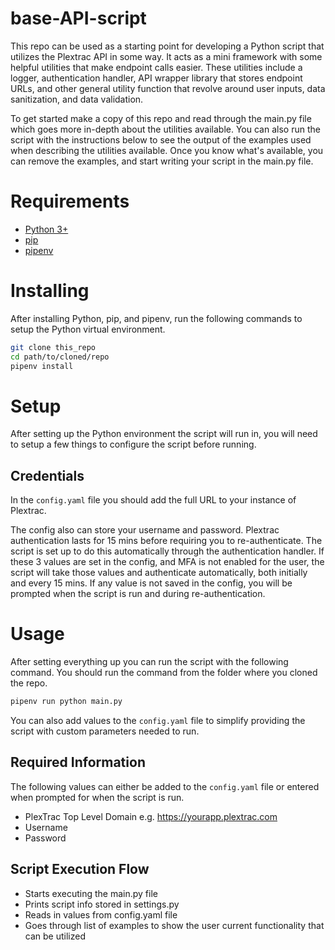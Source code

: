 # base-API-script
This repo can be used as a starting point for developing a Python script that utilizes the Plextrac API in some way. It acts as a mini framework with some helpful utilities that make endpoint calls easier. These utilities include a logger, authentication handler, API wrapper library that stores endpoint URLs, and other general utility function that revolve around user inputs, data sanitization, and data validation.

To get started make a copy of this repo and read through the main.py file which goes more in-depth about the utilities available. You can also run the script with the instructions below to see the output of the examples used when describing the utilities available. Once you know what's available, you can remove the examples, and start writing your script in the main.py file.

# Requirements
- [Python 3+](https://www.python.org/downloads/)
- [pip](https://pip.pypa.io/en/stable/installation/)
- [pipenv](https://pipenv.pypa.io/en/latest/install/)

# Installing
After installing Python, pip, and pipenv, run the following commands to setup the Python virtual environment.
```bash
git clone this_repo
cd path/to/cloned/repo
pipenv install
```

# Setup
After setting up the Python environment the script will run in, you will need to setup a few things to configure the script before running.

## Credentials
In the `config.yaml` file you should add the full URL to your instance of Plextrac.

The config also can store your username and password. Plextrac authentication lasts for 15 mins before requiring you to re-authenticate. The script is set up to do this automatically through the authentication handler. If these 3 values are set in the config, and MFA is not enabled for the user, the script will take those values and authenticate automatically, both initially and every 15 mins. If any value is not saved in the config, you will be prompted when the script is run and during re-authentication.

# Usage
After setting everything up you can run the script with the following command. You should run the command from the folder where you cloned the repo.
```bash
pipenv run python main.py
```
You can also add values to the `config.yaml` file to simplify providing the script with custom parameters needed to run.

## Required Information
The following values can either be added to the `config.yaml` file or entered when prompted for when the script is run.
- PlexTrac Top Level Domain e.g. https://yourapp.plextrac.com
- Username
- Password

## Script Execution Flow
- Starts executing the main.py file
- Prints script info stored in settings.py
- Reads in values from config.yaml file
- Goes through list of examples to show the user current functionality that can be utilized
